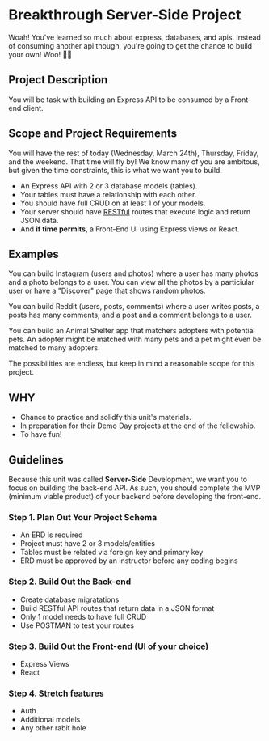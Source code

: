 # Breakthrough Server-Side Project

Woah! You've learned so much about express, databases, and apis. Instead of consuming another api though, you're going to get the chance to build your own! Woo! 🤘🏾

## Project Description

You will be task with building an Express API to be consumed by a Front-end client.

## Scope and Project Requirements

You will have the rest of today (Wednesday, March 24th), Thursday, Friday, and the weekend. That time will fly by! We know many of you are ambitous, but given the time constraints, this is what we want you to build:

- An Express API with 2 or 3 database models (tables).
- Your tables must have a relationship with each other.
- You should have full CRUD on at least 1 of your models.
- Your server should have [RESTful](https://www.sitepoint.com/developers-rest-api/) routes that execute logic and return JSON data.
- And **if time permits**, a Front-End UI using Express views or React.

## Examples

You can build Instagram (users and photos) where a user has many photos and a photo belongs to a user. You can view all the photos by a particiular user or have a "Discover" page that shows random photos.

You can build Reddit (users, posts, comments) where a user writes posts, a posts has many comments, and a post and a comment belongs to a user.

You can build an Animal Shelter app that matchers adopters with potential pets. An adopter might be matched with many pets and a pet might even be matched to many adopters.

The possibilities are endless, but keep in mind a reasonable scope for this project.

## WHY

- Chance to practice and solidfy this unit's materials.
- In preparation for their Demo Day projects at the end of the fellowship.
- To have fun!

## Guidelines

Because this unit was called **Server-Side** Development, we want you to focus on building the back-end API. As such, you should complete the MVP (minimum viable product) of your backend before developing the front-end.

### Step 1. Plan Out Your Project Schema

- An ERD is required
- Project must have 2 or 3 models/entities
- Tables must be related via foreign key and primary key
- ERD must be approved by an instructor before any coding begins

### Step 2. Build Out the Back-end

- Create database migratations
- Build RESTful API routes that return data in a JSON format
- Only 1 model needs to have full CRUD
- Use POSTMAN to test your routes

### Step 3. Build Out the Front-end (UI of your choice)

- Express Views
- React

### Step 4. Stretch features

- Auth
- Additional models
- Any other rabit hole
